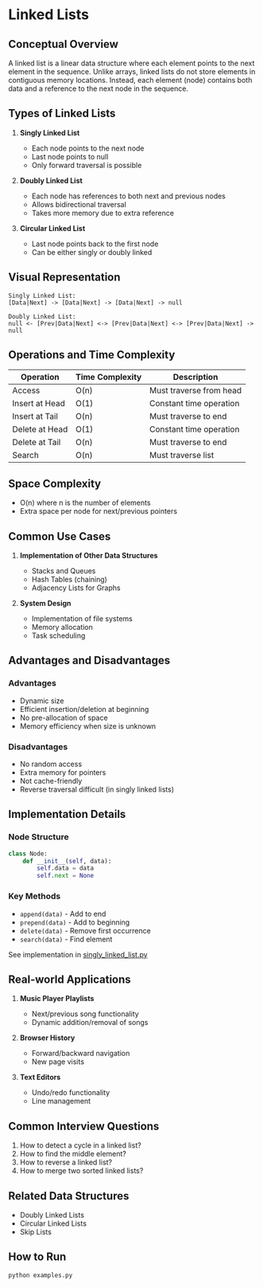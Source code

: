 # Linked Lists

## Conceptual Overview
A linked list is a linear data structure where each element points to the next element in the sequence. Unlike arrays, linked lists do not store elements in contiguous memory locations. Instead, each element (node) contains both data and a reference to the next node in the sequence.

## Types of Linked Lists
1. **Singly Linked List**
   - Each node points to the next node
   - Last node points to null
   - Only forward traversal is possible

2. **Doubly Linked List**
   - Each node has references to both next and previous nodes
   - Allows bidirectional traversal
   - Takes more memory due to extra reference

3. **Circular Linked List**
   - Last node points back to the first node
   - Can be either singly or doubly linked

## Visual Representation
```
Singly Linked List:
[Data|Next] -> [Data|Next] -> [Data|Next] -> null

Doubly Linked List:
null <- [Prev|Data|Next] <-> [Prev|Data|Next] <-> [Prev|Data|Next] -> null
```

## Operations and Time Complexity
| Operation       | Time Complexity | Description |
|----------------|-----------------|-------------|
| Access         | O(n)           | Must traverse from head |
| Insert at Head | O(1)           | Constant time operation |
| Insert at Tail | O(n)           | Must traverse to end |
| Delete at Head | O(1)           | Constant time operation |
| Delete at Tail | O(n)           | Must traverse to end |
| Search         | O(n)           | Must traverse list |

## Space Complexity
- O(n) where n is the number of elements
- Extra space per node for next/previous pointers

## Common Use Cases
1. **Implementation of Other Data Structures**
   - Stacks and Queues
   - Hash Tables (chaining)
   - Adjacency Lists for Graphs

2. **System Design**
   - Implementation of file systems
   - Memory allocation
   - Task scheduling

## Advantages and Disadvantages
### Advantages
- Dynamic size
- Efficient insertion/deletion at beginning
- No pre-allocation of space
- Memory efficiency when size is unknown

### Disadvantages
- No random access
- Extra memory for pointers
- Not cache-friendly
- Reverse traversal difficult (in singly linked lists)

## Implementation Details
### Node Structure
```python
class Node:
    def __init__(self, data):
        self.data = data
        self.next = None
```

### Key Methods
- `append(data)` - Add to end
- `prepend(data)` - Add to beginning
- `delete(data)` - Remove first occurrence
- `search(data)` - Find element

See implementation in [singly_linked_list.py](./singly_linked_list.py)

## Real-world Applications
1. **Music Player Playlists**
   - Next/previous song functionality
   - Dynamic addition/removal of songs

2. **Browser History**
   - Forward/backward navigation
   - New page visits

3. **Text Editors**
   - Undo/redo functionality
   - Line management

## Common Interview Questions
1. How to detect a cycle in a linked list?
2. How to find the middle element?
3. How to reverse a linked list?
4. How to merge two sorted linked lists?

## Related Data Structures
- Doubly Linked Lists
- Circular Linked Lists
- Skip Lists

## How to Run
```bash
python examples.py
```
